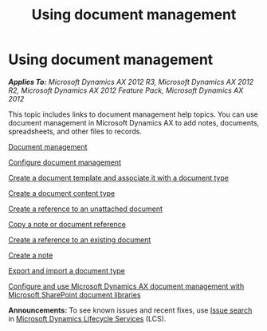 ﻿---
title: Using document management
TOCTitle: Using document management
ms:assetid: 7297c751-6be2-45c8-a436-1f259de5db7c
ms:mtpsurl: https://technet.microsoft.com/en-us/library/Aa549988(v=AX.60)
ms:contentKeyID: 36058125
ms.date: 04/18/2014
mtps_version: v=AX.60
---

# Using document management 


_**Applies To:** Microsoft Dynamics AX 2012 R3, Microsoft Dynamics AX 2012 R2, Microsoft Dynamics AX 2012 Feature Pack, Microsoft Dynamics AX 2012_

This topic includes links to document management help topics. You can use document management in Microsoft Dynamics AX to add notes, documents, spreadsheets, and other files to records.

[Document management](document-management.md)

[Configure document management](configure-document-management.md)

[Create a document template and associate it with a document type](create-a-document-template-and-associate-it-with-a-document-type.md)

[Create a document content type](create-a-document-content-type.md)

[Create a reference to an unattached document](create-a-reference-to-an-unattached-document.md)

[Copy a note or document reference](copy-a-note-or-document-reference.md)

[Create a reference to an existing document](create-a-reference-to-an-existing-document.md)

[Create a note](create-a-note.md)

[Export and import a document type](export-and-import-a-document-type.md)

[Configure and use Microsoft Dynamics AX document management with Microsoft SharePoint document libraries](configure-and-use-microsoft-dynamics-ax-document-management-with-microsoft-sharepoint-document-libraries.md)

  
**Announcements:** To see known issues and recent fixes, use [Issue search](http://go.microsoft.com/fwlink/?linkid=389258) in [Microsoft Dynamics Lifecycle Services](http://go.microsoft.com/fwlink/?linkid=306505) (LCS).

